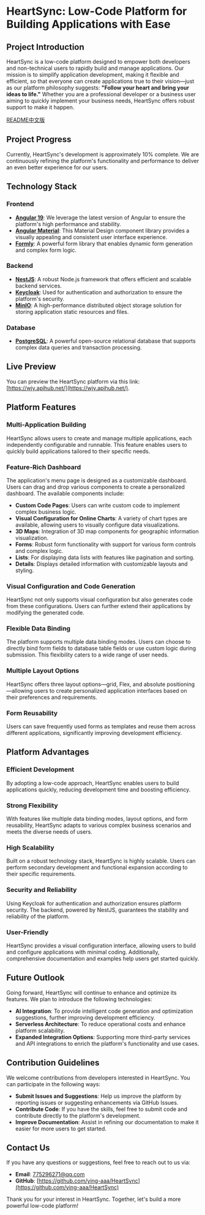 # HeartSync: Low-Code Platform for Building Applications with Ease

## Project Introduction  
HeartSync is a low-code platform designed to empower both developers and non-technical users to rapidly build and manage applications. Our mission is to simplify application development, making it flexible and efficient, so that everyone can create applications true to their vision—just as our platform philosophy suggests: **"Follow your heart and bring your ideas to life."** Whether you are a professional developer or a business user aiming to quickly implement your business needs, HeartSync offers robust support to make it happen.

[README中文版](README.zh.md)

## Project Progress  
Currently, HeartSync's development is approximately 10% complete. We are continuously refining the platform's functionality and performance to deliver an even better experience for our users.

## Technology Stack

### Frontend  
- **[Angular 19](https://angular.io/)**: We leverage the latest version of Angular to ensure the platform's high performance and stability.  
- **[Angular Material](https://material.angular.io/)**: This Material Design component library provides a visually appealing and consistent user interface experience.  
- **[Formly](https://formly.dev/)**: A powerful form library that enables dynamic form generation and complex form logic.

### Backend  
- **[NestJS](https://nestjs.com/)**: A robust Node.js framework that offers efficient and scalable backend services.  
- **[Keycloak](https://www.keycloak.org/)**: Used for authentication and authorization to ensure the platform's security.  
- **[MinIO](https://min.io/)**: A high-performance distributed object storage solution for storing application static resources and files.

### Database  
- **[PostgreSQL](https://www.postgresql.org/)**: A powerful open-source relational database that supports complex data queries and transaction processing.

## Live Preview  
You can preview the HeartSync platform via this link: [https://wjy.apihub.net/](https://wjy.apihub.net/).

## Platform Features

### Multi-Application Building  
HeartSync allows users to create and manage multiple applications, each independently configurable and runnable. This feature enables users to quickly build applications tailored to their specific needs.

### Feature-Rich Dashboard  
The application's menu page is designed as a customizable dashboard. Users can drag and drop various components to create a personalized dashboard. The available components include:  
- **Custom Code Pages**: Users can write custom code to implement complex business logic.  
- **Visual Configuration for Online Charts**: A variety of chart types are available, allowing users to visually configure data visualizations.  
- **3D Maps**: Integration of 3D map components for geographic information visualization.  
- **Forms**: Robust form functionality with support for various form controls and complex logic.  
- **Lists**: For displaying data lists with features like pagination and sorting.  
- **Details**: Displays detailed information with customizable layouts and styling.

### Visual Configuration and Code Generation  
HeartSync not only supports visual configuration but also generates code from these configurations. Users can further extend their applications by modifying the generated code.

### Flexible Data Binding  
The platform supports multiple data binding modes. Users can choose to directly bind form fields to database table fields or use custom logic during submission. This flexibility caters to a wide range of user needs.

### Multiple Layout Options  
HeartSync offers three layout options—grid, Flex, and absolute positioning—allowing users to create personalized application interfaces based on their preferences and requirements.

### Form Reusability  
Users can save frequently used forms as templates and reuse them across different applications, significantly improving development efficiency.

## Platform Advantages

### Efficient Development  
By adopting a low-code approach, HeartSync enables users to build applications quickly, reducing development time and boosting efficiency.

### Strong Flexibility  
With features like multiple data binding modes, layout options, and form reusability, HeartSync adapts to various complex business scenarios and meets the diverse needs of users.

### High Scalability  
Built on a robust technology stack, HeartSync is highly scalable. Users can perform secondary development and functional expansion according to their specific requirements.

### Security and Reliability  
Using Keycloak for authentication and authorization ensures platform security. The backend, powered by NestJS, guarantees the stability and reliability of the platform.

### User-Friendly  
HeartSync provides a visual configuration interface, allowing users to build and configure applications with minimal coding. Additionally, comprehensive documentation and examples help users get started quickly.

## Future Outlook  
Going forward, HeartSync will continue to enhance and optimize its features. We plan to introduce the following technologies:  
- **AI Integration**: To provide intelligent code generation and optimization suggestions, further improving development efficiency.  
- **Serverless Architecture**: To reduce operational costs and enhance platform scalability.  
- **Expanded Integration Options**: Supporting more third-party services and API integrations to enrich the platform's functionality and use cases.

## Contribution Guidelines  
We welcome contributions from developers interested in HeartSync. You can participate in the following ways:  
- **Submit Issues and Suggestions**: Help us improve the platform by reporting issues or suggesting enhancements via GitHub Issues.  
- **Contribute Code**: If you have the skills, feel free to submit code and contribute directly to the platform's development.  
- **Improve Documentation**: Assist in refining our documentation to make it easier for more users to get started.

## Contact Us  
If you have any questions or suggestions, feel free to reach out to us via:  
- **Email**: [775296271@qq.com](mailto:775296271@qq.com)
- **GitHub**: [https://github.com/ying-aaa/HeartSync](https://github.com/ying-aaa/HeartSync)

Thank you for your interest in HeartSync. Together, let's build a more powerful low-code platform!
